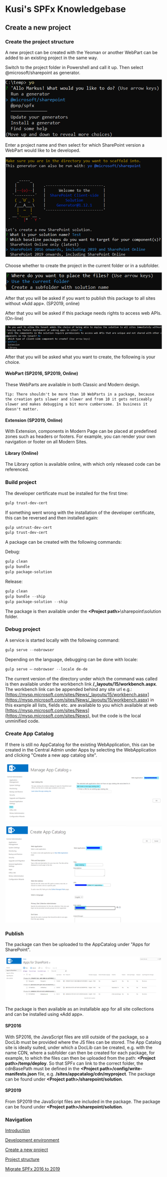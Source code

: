 # Kusi's SPFx Knowledgebase

## Create a new project

### Create the project structure

A new project can be created with the Yeoman or another WebPart can be added to an existing project in the same way.

Switch to the project folder in Powershell and call it up. Then select &#64;microsoft/sharepoint as generator.

![Yeoman](./assets/yeoman.png)

Enter a project name and then select for which SharePoint version a WebPart would like to be developed.

![SharePoint version selection](./assets/yoVersionSelect.png)

Choose whether to create the project in the current folder or in a subfolder.

![Subfolder](./assets/yoSubfolder.png)

After that you will be asked if you want to publish this package to all sites without «Add app». (SP2019, online)

After that you will be asked if this package needs rights to access web APIs. (On-line)

![Project options](./assets/yoProjOptions.png)

After that you will be asked what you want to create, the following is your choice.

#### WebPart (SP2016, SP2019, Online)

These WebParts are available in both Classic and Modern design.

```remark
Tip: There shouldn't be more than 10 WebParts in a package, because the creation gets slower and slower and from 10 it gets noticeably slower and makes debugging a bit more cumbersome. In business it doesn't matter.
```

#### Extension (SP2019, Online)

With Extension, components in Modern Page can be placed at predefined zones such as headers or footers. For example, you can render your own navigation or footer on all Modern Sites.

#### Library (Online)

The Library option is available online, with which only released code can be referenced.

### Build project

The developer certificate must be installed for the first time:

```powershell
gulp trust-dev-cert
```

If something went wrong with the installation of the developer certificate, this can be reversed and then installed again:

```powershell
gulp untrust-dev-cert
gulp trust-dev-cert
```

A package can be created with the following commands:

Debug:

```powershell
gulp clean
gulp bundle
gulp package-solution
```

Release:

```powershell
gulp clean
gulp bundle --ship
gulp package-solution --ship
```

The package is then available under the <b>&lt;Project path&gt;</b>\sharepoint\solution folder.

### Debug project

A service is started locally with the following command:

```powershell
gulp serve --nobrowser
```

Depending on the language, debugging can be done with locale:

```powershell
gulp serve –-nobrowser --locale de-de
```

The current version of the directory under which the command was called is then available under the workbench link <b>/_layouts/15/workbench.aspx</b>. The workbench link can be appended behind any site url e.g.: [https://mysp.microsoft.com/sites/News/_layouts/15/workbench.aspx](https://mysp.microsoft.com/sites/News/_layouts/15/workbench.aspx) in this example all lists, fields etc. are available to you which available at web [https://mysp.microsoft.com/sites/News](https://mysp.microsoft.com/sites/News), but the code is the local unminified code.

### Create App Catalog

If there is still no AppCatalog for the existing WebApplication, this can be created in the Central Admin under Apps by selecting the WebApplication and clicking "Create a new app catalog site".

![Create a new App Catalog](./assets/CreateNewAppCatalog.png)

![Create App Catalog](./assets/CreateAppCatalog.png)

### Publish

The package can then be uploaded to the AppCatalog under "Apps for SharePoint".

![App Catalog](./assets/AppCatalog.png)

The package is then available as an installable app for all site collections and can be installed using «Add app».

#### SP2016

With SP2016, the JavaScript files are still outside of the package, so a DocLib must be provided where the JS files can be stored. The App Catalog site is ideally suited, under which a DocLib can be created, e.g. with the name CDN, where a subfolder can then be created for each package, for example, to which the files can then be uploaded from the path: <b>&lt;Project path&gt;/temp/deploy</b>. So that SPFx can link to the correct folder, the cdnBasePath must be defined in the <b>&lt;Project path&gt;/config/write-manifests.json</b> file, e.g. <b>/sites/appcatalog/cdn/myproject</b>. The package can be found under <b>&lt;Project path&gt;/sharepoint/solution</b>.

#### SP2019

From SP2019 the JavaScript files are included in the package. The package can be found under <b>&lt;Project path&gt;/sharepoint/solution</b>.

### Navigation

[Introduction](intro.md)

[Development environment](devenv.md)

[Create a new project](createProject.md)

[Project structure](projectStructure.md)

[Migrate SPFx 2016 to 2019](migrate16to19.md)
